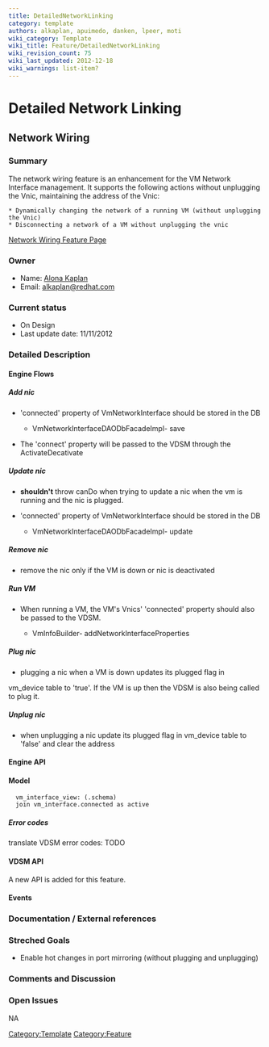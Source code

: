 ```yaml
---
title: DetailedNetworkLinking
category: template
authors: alkaplan, apuimedo, danken, lpeer, moti
wiki_category: Template
wiki_title: Feature/DetailedNetworkLinking
wiki_revision_count: 75
wiki_last_updated: 2012-12-18
wiki_warnings: list-item?
---
```


# Detailed Network Linking

## Network Wiring

### Summary

The network wiring feature is an enhancement for the VM Network Interface management. It supports the following actions without unplugging the Vnic, maintaining the address of the Vnic:

    * Dynamically changing the network of a running VM (without unplugging the Vnic)
    * Disconnecting a network of a VM without unplugging the vnic
[Network Wiring Feature Page](http://ovirt.org/wiki/Feature/NetworkWiring)

### Owner

*   Name: [ Alona Kaplan](User:alkaplan)
*   Email: <alkaplan@redhat.com>

### Current status

*   On Design
*   Last update date: 11/11/2012

### Detailed Description

#### Engine Flows

##### Add nic

*   'connected' property of VmNetworkInterface should be stored in the DB

    * VmNetworkInterfaceDAODbFacadeImpl- save

*   The 'connect' property will be passed to the VDSM through the ActivateDecativate

##### Update nic

*   **shouldn't** throw canDo when trying to update a nic when the vm is running and the nic is plugged.
*   'connected' property of VmNetworkInterface should be stored in the DB

    * VmNetworkInterfaceDAODbFacadeImpl- update

##### Remove nic

*   remove the nic only if the VM is down or nic is deactivated

##### Run VM

*   When running a VM, the VM's Vnics' 'connected' property should also be passed to the VDSM.

    * VmInfoBuilder- addNetworkInterfaceProperties

##### Plug nic

*   plugging a nic when a VM is down updates its plugged flag in

vm_device table to 'true'. If the VM is up then the VDSM is also being called to plug it.

##### Unplug nic

*   when unplugging a nic update its plugged flag in vm_device table to 'false' and clear the address

#### Engine API

#### Model

      vm_interface_view: (.schema)
      join vm_interface.connected as active

##### Error codes

translate VDSM error codes: TODO

#### VDSM API

A new API is added for this feature.

#### Events

### Documentation / External references

### Streched Goals

*   Enable hot changes in port mirroring (without plugging and unplugging)

### Comments and Discussion

### Open Issues

NA

<Category:Template> <Category:Feature>
